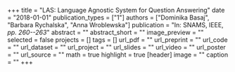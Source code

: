 +++
title = "LAS: Language Agnostic System for Question Answering"
date = "2018-01-01"
publication_types = ["1"]
authors = ["Dominika Basaj", "Barbara Rychalska", "Anna Wroblewska"]
publication = "In: SNAMS, IEEE, _pp. 260--263_"
abstract = ""
abstract_short = ""
image_preview = ""
selected = false
projects = []
tags = []
url_pdf = ""
url_preprint = ""
url_code = ""
url_dataset = ""
url_project = ""
url_slides = ""
url_video = ""
url_poster = ""
url_source = ""
math = true
highlight = true
[header]
image = ""
caption = ""
+++
